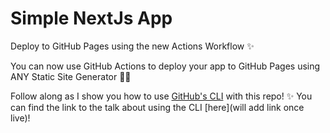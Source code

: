 # Simple NextJs App 
Deploy to GitHub Pages using the new Actions Workflow ✨ 

You can now use GitHub Actions to deploy your app to GitHub Pages using 
ANY Static Site Generator 💃🏽 

Follow along as I show you how to use [GitHub's CLI](https://cli.github.com/) with this repo! ✨ 
You can find the link to the talk about using the CLI [here](will add link once live)!
